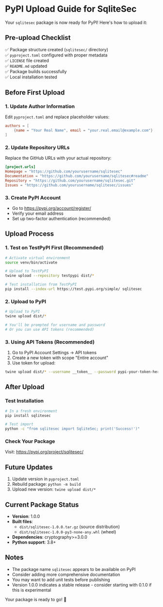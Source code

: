 # PyPI Upload Guide for SqliteSec

Your `sqlitesec` package is now ready for PyPI! Here's how to upload it:

## Pre-upload Checklist

✅ Package structure created (`sqlitesec/` directory)  
✅ `pyproject.toml` configured with proper metadata  
✅ `LICENSE` file created  
✅ `README.md` updated  
✅ Package builds successfully  
✅ Local installation tested  

## Before First Upload

### 1. Update Author Information
Edit `pyproject.toml` and replace placeholder values:
```toml
authors = [
    {name = "Your Real Name", email = "your.real.email@example.com"}
]
```

### 2. Update Repository URLs
Replace the GitHub URLs with your actual repository:
```toml
[project.urls]
Homepage = "https://github.com/yourusername/sqlitesec"
Documentation = "https://github.com/yourusername/sqlitesec#readme"
Repository = "https://github.com/yourusername/sqlitesec.git"
Issues = "https://github.com/yourusername/sqlitesec/issues"
```

### 3. Create PyPI Account
- Go to https://pypi.org/account/register/
- Verify your email address
- Set up two-factor authentication (recommended)

## Upload Process

### 1. Test on TestPyPI First (Recommended)
```bash
# Activate virtual environment
source venv/bin/activate

# Upload to TestPyPI
twine upload --repository testpypi dist/*

# Test installation from TestPyPI
pip install --index-url https://test.pypi.org/simple/ sqlitesec
```

### 2. Upload to PyPI
```bash
# Upload to PyPI
twine upload dist/*

# You'll be prompted for username and password
# Or you can use API tokens (recommended)
```

### 3. Using API Tokens (Recommended)
1. Go to PyPI Account Settings → API tokens
2. Create a new token with scope "Entire account"
3. Use token for upload:
```bash
twine upload dist/* --username __token__ --password pypi-your-token-here
```

## After Upload

### Test Installation
```bash
# In a fresh environment
pip install sqlitesec

# Test import
python -c "from sqlitesec import SqliteSec; print('Success!')"
```

### Check Your Package
Visit: https://pypi.org/project/sqlitesec/

## Future Updates

1. Update version in `pyproject.toml`
2. Rebuild package: `python -m build`
3. Upload new version: `twine upload dist/*`

## Current Package Status

- **Version**: 1.0.0
- **Built files**: 
  - `dist/sqlitesec-1.0.0.tar.gz` (source distribution)
  - `dist/sqlitesec-1.0.0-py3-none-any.whl` (wheel)
- **Dependencies**: cryptography>=3.0.0
- **Python support**: 3.8+

## Notes

- The package name `sqlitesec` appears to be available on PyPI
- Consider adding more comprehensive documentation
- You may want to add unit tests before publishing
- Version 1.0.0 indicates a stable release - consider starting with 0.1.0 if this is experimental

Your package is ready to go! 🚀 